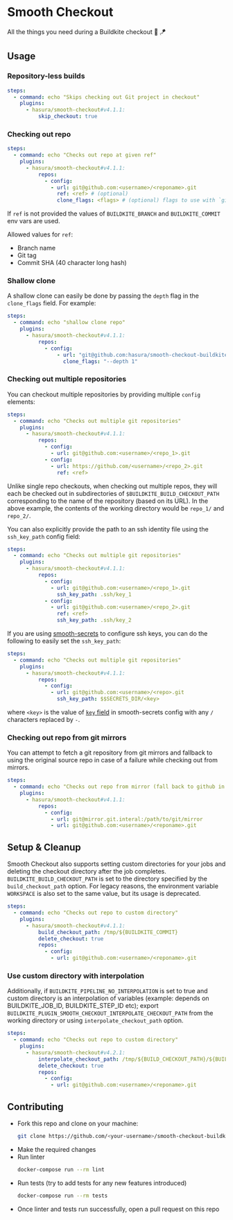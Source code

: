# Smooth Checkout
All the things you need during a Buildkite checkout :butter: :kite:

## Usage

### Repository-less builds
```yml
steps:
  - command: echo "Skips checking out Git project in checkout"
    plugins:
      - hasura/smooth-checkout#v4.1.1:
          skip_checkout: true
```

### Checking out repo
```yml
steps:
  - command: echo "Checks out repo at given ref"
    plugins:
      - hasura/smooth-checkout#v4.1.1:
          repos:
            - config:
              - url: git@github.com:<username>/<reponame>.git
                ref: <ref> # (optional)
                clone_flags: <flags> # (optional) flags to use with `git clone` command
```

If `ref` is not provided the values of `BUILDKITE_BRANCH` and `BUILDKITE_COMMIT` env vars are used.

Allowed values for `ref`:
- Branch name
- Git tag
- Commit SHA (40 character long hash)

### Shallow clone
A shallow clone can easily be done by passing the `depth` flag in the `clone_flags` field. For example:
```yaml
steps:
  - command: echo "shallow clone repo"
    plugins:
      - hasura/smooth-checkout#v4.1.1:
          repos:
            - config:
                - url: "git@github.com:hasura/smooth-checkout-buildkite-plugin"
                  clone_flags: "--depth 1"
```
      

### Checking out multiple repositories
You can checkout multiple repositories by providing multiple `config` elements:
```yaml
steps:
  - command: echo "Checks out multiple git repositories"
    plugins:
      - hasura/smooth-checkout#v4.1.1:
          repos:
            - config:
              - url: git@github.com:<username>/<repo_1>.git
            - config:
              - url: https://github.com/<username>/<repo_2>.git
                ref: <ref>
```
Unlike single repo checkouts, when checking out multiple repos, they will each be checked out in
subdirectories of `$BUILDKITE_BUILD_CHECKOUT_PATH` corresponding to the name of the repository
(based on its URL). In the above example, the contents of the working directory would be `repo_1/`
and `repo_2/`.

You can also explicitly provide the path to an ssh identity file using the `ssh_key_path` config field:
```yaml
steps:
  - command: echo "Checks out multiple git repositories"
    plugins:
      - hasura/smooth-checkout#v4.1.1:
          repos:
            - config:
              - url: git@github.com:<username>/<repo_1>.git
                ssh_key_path: .ssh/key_1
            - config:
              - url: git@github.com:<username>/<repo_2>.git
                ref: <ref>
                ssh_key_path: .ssh/key_2
```

If you are using [smooth-secrets](https://github.com/hasura/smooth-secrets-buildkite-plugin) to
configure ssh keys, you can do the following to easily set the `ssh_key_path`:
```yaml
steps:
  - command: echo "Checks out multiple git repositories"
    plugins:
      - hasura/smooth-checkout#v4.1.1:
          repos:
            - config:
              - url: git@github.com:<username>/<repo>.git
                ssh_key_path: $$SECRETS_DIR/<key>
```
where `<key>` is the value of
[`key` field](https://github.com/hasura/smooth-secrets-buildkite-plugin#key-required-string) in
smooth-secrets config with any `/` characters replaced by `-`.

### Checking out repo from git mirrors
You can attempt to fetch a git repository from git mirrors and fallback to using the original
source repo in case of a failure while checking out from mirrors.
```yaml
steps:
  - command: echo "Checks out repo from mirror (fall back to github in case of failure)"
    plugins:
      - hasura/smooth-checkout#v4.1.1:
          repos:
            - config:
              - url: git@mirror.git.interal:/path/to/git/mirror
              - url: git@github.com:<username>/<reponame>.git
```


## Setup & Cleanup
Smooth Checkout also supports setting custom directories for your jobs and deleting the checkout
directory after the job completes. `BUILDKITE_BUILD_CHECKOUT_PATH` is set to the
directory specified by the `build_checkout_path` option. For legacy reasons, the environment
variable `WORKSPACE` is also set to the same value, but its usage is deprecated.
```yaml
steps:
  - command: echo "Checks out repo to custom directory"
    plugins:
      - hasura/smooth-checkout#v4.1.1:
          build_checkout_path: /tmp/${BUILDKITE_COMMIT}
          delete_checkout: true
          repos:
            - config:
              - url: git@github.com:<username>/<reponame>.git
```
### Use custom directory with interpolation
Additionally, if `BUILDKITE_PIPELINE_NO_INTERPOLATION` is set to true and custom directory is an interpolation of variables (example: depends on BUILDKITE_JOB_ID, BUILDKITE_STEP_ID etc); export `BUILDKITE_PLUGIN_SMOOTH_CHECKOUT_INTERPOLATE_CHECKOUT_PATH` from the working directory or using `interpolate_checkout_path` option.

```yaml
steps:
  - command: echo "Checks out repo to custom directory"
    plugins:
      - hasura/smooth-checkout#v4.2.1:
          interpolate_checkout_path: /tmp/${BUILD_CHECKOUT_PATH}/${BUILD_ID}
          delete_checkout: true
          repos:
            - config:
              - url: git@github.com:<username>/<reponame>.git
```

## Contributing
  - Fork this repo and clone on your machine:
    ```bash
    git clone https://github.com/<your-username>/smooth-checkout-buildkite-plugin
    ```
  - Make the required changes
  - Run linter
    ```bash
    docker-compose run --rm lint
    ```
  - Run tests (try to add tests for any new features introduced)
    ```bash
    docker-compose run --rm tests
    ```
  - Once linter and tests run successfully, open a pull request on this repo
